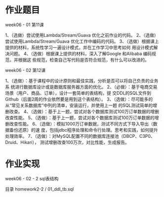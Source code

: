 # 作业题目



week06 - 01 第11课

1、（选做）尝试使用Lambda/Stream/Guava 优化之前作业的代码。
2、（选做）尝试使用Lambda/Stream/Guava 优化工作中编码的代码。
3、（选做）根据课上提供的材料，系统性学习一遍设计模式，并在工作学习中思考如何
用设计模式解决问题。
4、（选做）根据课上提供的材料，深入了解Google 和Alibaba 编码规范，并根据这
些规范，检查自己写代码是否符合规范，有什么可以改进的。

week06 - 02 第12课

1、（选做）：基于课程中的设计原则和最佳实践，分析是否可以将自己负责的业务系
统进行数据库设计或是数据库服务器方面的优化。
2、（必做）：基于电商交易场景（用户、商品、订单），设计一套简单的表结构，提
交DDL的SQL文件到Github（后面2周的作业依然要是用到这个表结构）。
3、（选做）：尽可能多的从“常见关系数据库”中列的清单，安装运行，并使用上一题
的SQL测试简单的增删改查。
4、（选做）：基于上一题，尝试对各个数据库测试100万订单数据的增删改查性能。
5、（选做）：基于上一题，尝试对各个数据库测试100万订单数据的增删改查性能。
6、（选做）：模拟1000万订单数据，测试不同方式下导入导出（数据备份还原）的速
度，包括jdbc程序处理和命令行处理。思考和实践，如何提升处理效率。
7、（选做）：对MySQL配置不同的数据库连接池（DBCP、C3P0、Druid、Hikari），
测试增删改查100万次，对比性能，生成报告。

# 作业实现

week06 - 02 - 2 sql表结构

目录 homework2-2 / 01_ddl_tb.sql